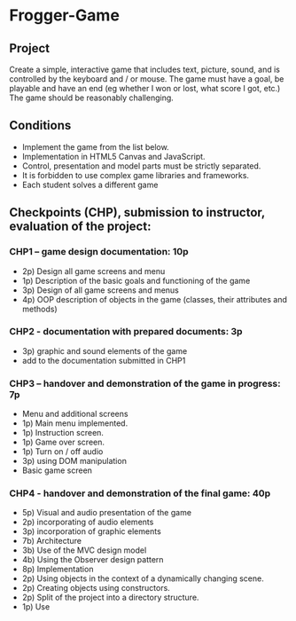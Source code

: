 # Frogger-Game

## Project
Create a simple, interactive game that includes text, picture, sound, and is controlled by the keyboard and /
or mouse. The game must have a goal, be playable and have an end (eg whether I won or lost, what score I
got, etc.) The game should be reasonably challenging.

## Conditions
- Implement the game from the list below.
- Implementation in HTML5 Canvas and JavaScript.
- Control, presentation and model parts must be strictly separated.
- It is forbidden to use complex game libraries and frameworks.
- Each student solves a different game

## Checkpoints (CHP), submission to instructor, evaluation of the project:
### CHP1 – game design documentation: 10p
- 2p) Design all game screens and menu
- 1p) Description of the basic goals and functioning of the game
- 3p) Design of all game screens and menus
- 4p) OOP description of objects in the game (classes, their attributes and methods)
### CHP2 - documentation with prepared documents: 3p
- 3p) graphic and sound elements of the game
- add to the documentation submitted in CHP1
### CHP3 – handover and demonstration of the game in progress: 7p
- Menu and additional screens
- 1p) Main menu implemented.
- 1p) Instruction screen.
- 1p) Game over screen.
- 1p) Turn on / off audio
- 3p) using DOM manipulation
- Basic game screen
### CHP4 - handover and demonstration of the final game: 40p
- 5p) Visual and audio presentation of the game
- 2p) incorporating of audio elements
- 3p) incorporation of graphic elements
- 7b) Architecture
- 3b) Use of the MVC design model
- 4b) Using the Observer design pattern
- 8p) Implementation
- 2p) Using objects in the context of a dynamically changing scene.
- 2p) Creating objects using constructors.
- 2p) Split of the project into a directory structure.
- 1p) Use <script> elements only in the <head> section
- 1p) Separate main application cycle and logic
- 7p) Game logic and interaction
- 3p) Resolve the collisions between objects
- 3p) Procedurally controlled object animation
- 1p) Keyboard and / or mouse operation
- 8p) Game
- 3p) Complete and functioning game logic
- 2p) The game is playable and has a point.
- 3p) Grading of difficulty eg. increase speed or move to another level.
- 5p) Evaluation of complexity and project work
- 3p) Project complexity and scope based on the student abilities
- 2p) Work on the project, incorporation comments from previous CHP
